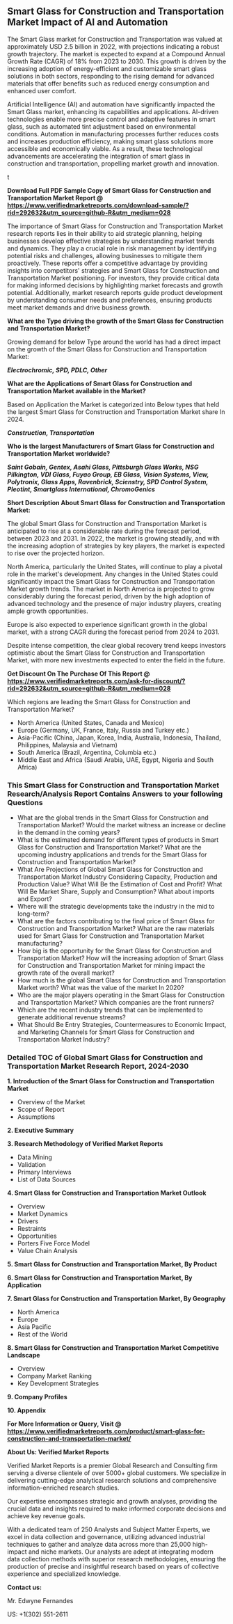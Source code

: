 <h2>Smart Glass for Construction and Transportation Market Impact of AI and Automation</h2><p>The Smart Glass market for Construction and Transportation was valued at approximately USD 2.5 billion in 2022, with projections indicating a robust growth trajectory. The market is expected to expand at a Compound Annual Growth Rate (CAGR) of 18% from 2023 to 2030. This growth is driven by the increasing adoption of energy-efficient and customizable smart glass solutions in both sectors, responding to the rising demand for advanced materials that offer benefits such as reduced energy consumption and enhanced user comfort.</p><p>Artificial Intelligence (AI) and automation have significantly impacted the Smart Glass market, enhancing its capabilities and applications. AI-driven technologies enable more precise control and adaptive features in smart glass, such as automated tint adjustment based on environmental conditions. Automation in manufacturing processes further reduces costs and increases production efficiency, making smart glass solutions more accessible and economically viable. As a result, these technological advancements are accelerating the integration of smart glass in construction and transportation, propelling market growth and innovation.</p>t</p><p id="" class=""><strong>Download Full PDF Sample Copy of Smart Glass for Construction and Transportation Market Report @ <a href="https://www.verifiedmarketreports.com/download-sample/?rid=292632&utm_source=github-R&utm_medium=028" target="_blank">https://www.verifiedmarketreports.com/download-sample/?rid=292632&utm_source=github-R&utm_medium=028</a></strong></p><p>The importance of&nbsp;Smart Glass for Construction and Transportation Market research reports lies in their ability to aid strategic planning, helping businesses develop effective strategies by understanding market trends and dynamics. They play a crucial role in risk management by identifying potential risks and challenges, allowing businesses to mitigate them proactively. These reports offer a competitive advantage by providing insights into competitors' strategies and Smart Glass for Construction and Transportation Market positioning. For investors, they provide critical data for making informed decisions by highlighting market forecasts and growth potential. Additionally, market research reports guide product development by understanding consumer needs and preferences, ensuring products meet market demands and drive business growth.</p><p><strong>What are the&nbsp;Type driving the growth of the Smart Glass for Construction and Transportation Market?</strong></p><p id="" class="">Growing demand for below Type around the world has had a direct impact on the growth of the Smart Glass for Construction and Transportation Market:</p><em><strong>Electrochromic, SPD, PDLC, Other</strong></em></p><strong>What are the&nbsp;Applications&nbsp;of Smart Glass for Construction and Transportation Market available in the Market?</strong></p><p id="" class="">Based on Application the Market is categorized into Below types that held the largest Smart Glass for Construction and Transportation Market share In 2024.</p><em><strong>Construction, Transportation</strong></em></p><strong>Who is the largest Manufacturers of Smart Glass for Construction and Transportation Market worldwide?</strong></p><p><em><strong>Saint Gobain, Gentex, Asahi Glass, Pittsburgh Glass Works, NSG Pilkington, VDI Glass, Fuyao Group, EB Glass, Vision Systems, View, Polytronix, Glass Apps, Ravenbrick, Scienstry, SPD Control System, Pleotint, Smartglass International, ChromoGenics</strong></em></p><p id="" class=""><strong>Short Description About Smart Glass for Construction and Transportation Market:</strong></p><p>The global Smart Glass for Construction and Transportation Market is anticipated to rise at a considerable rate during the forecast period, between 2023 and 2031. In 2022, the market is growing steadily, and with the increasing adoption of strategies by key players, the market is expected to rise over the projected horizon.</p><p>North America, particularly the United States, will continue to play a pivotal role in the market's development. Any changes in the United States could significantly impact the Smart Glass for Construction and Transportation Market growth trends. The market in North America is projected to grow considerably during the forecast period, driven by the high adoption of advanced technology and the presence of major industry players, creating ample growth opportunities.</p><p>Europe is also expected to experience significant growth in the global market, with a strong CAGR during the forecast period from 2024 to 2031.</p><p>Despite intense competition, the clear global recovery trend keeps investors optimistic about the Smart Glass for Construction and Transportation Market, with more new investments expected to enter the field in the future.</p><p id="" class=""><strong>Get Discount On The Purchase Of This Report @ <a href="https://www.verifiedmarketreports.com/ask-for-discount/?rid=292632&utm_source=github-R&utm_medium=028" target="_blank">https://www.verifiedmarketreports.com/ask-for-discount/?rid=292632&utm_source=github-R&utm_medium=028</a></strong></p>Which regions are leading the Smart Glass for Construction and Transportation Market?</p><ul><li>North America (United States, Canada and Mexico)</li><li>Europe (Germany, UK, France, Italy, Russia and Turkey etc.)</li><li>Asia-Pacific (China, Japan, Korea, India, Australia, Indonesia, Thailand, Philippines, Malaysia and Vietnam)</li><li>South America (Brazil, Argentina, Columbia etc.)</li><li>Middle East and Africa (Saudi Arabia, UAE, Egypt, Nigeria and South Africa)</li></ul><h3 id="" class="">This Smart Glass for Construction and Transportation Market Research/Analysis Report Contains Answers to your following Questions</h3><ul><li>What are the global trends in the Smart Glass for Construction and Transportation Market? Would the market witness an increase or decline in the demand in the coming years?</li><li>What is the estimated demand for different types of products in Smart Glass for Construction and Transportation Market? What are the upcoming industry applications and trends for the Smart Glass for Construction and Transportation Market?</li><li>What Are Projections of Global Smart Glass for Construction and Transportation Market Industry Considering Capacity, Production and Production Value? What Will Be the Estimation of Cost and Profit? What Will Be Market Share, Supply and Consumption? What about imports and Export?</li><li>Where will the strategic developments take the industry in the mid to long-term?</li><li>What are the factors contributing to the final price of Smart Glass for Construction and Transportation Market? What are the raw materials used for Smart Glass for Construction and Transportation Market manufacturing?</li><li>How big is the opportunity for the Smart Glass for Construction and Transportation Market? How will the increasing adoption of Smart Glass for Construction and Transportation Market for mining impact the growth rate of the overall market?</li><li>How much is the global Smart Glass for Construction and Transportation Market worth? What was the value of the market In 2020?</li><li>Who are the major players operating in the Smart Glass for Construction and Transportation Market? Which companies are the front runners?</li><li>Which are the recent industry trends that can be implemented to generate additional revenue streams?</li><li>What Should Be Entry Strategies, Countermeasures to Economic Impact, and Marketing Channels for Smart Glass for Construction and Transportation Market Industry?</li></ul><h3 id="" class="">Detailed TOC of Global Smart Glass for Construction and Transportation Market Research Report, 2024-2030</h3><p id="" class=""><strong>1. Introduction of the Smart Glass for Construction and Transportation Market</strong></p><ul><li>Overview of the Market</li><li>Scope of Report</li><li>Assumptions</li></ul><p id="" class=""><strong>2. Executive Summary</strong></p><p id="" class=""><strong>3. Research Methodology of Verified Market Reports</strong></p><ul><li>Data Mining</li><li>Validation</li><li>Primary Interviews</li><li>List of Data Sources</li></ul><p id="" class=""><strong>4. Smart Glass for Construction and Transportation Market Outlook</strong></p><ul><li>Overview</li><li>Market Dynamics</li><li>Drivers</li><li>Restraints</li><li>Opportunities</li><li>Porters Five Force Model</li><li>Value Chain Analysis</li></ul><p id="" class=""><strong>5. Smart Glass for Construction and Transportation Market, By Product</strong></p><p id="" class=""><strong>6. Smart Glass for Construction and Transportation Market, By Application</strong></p><p id="" class=""><strong>7. Smart Glass for Construction and Transportation Market, By Geography</strong></p><ul><li>North America</li><li>Europe</li><li>Asia Pacific</li><li>Rest of the World</li></ul><p id="" class=""><strong>8. Smart Glass for Construction and Transportation Market Competitive Landscape</strong></p><ul><li>Overview</li><li>Company Market Ranking</li><li>Key Development Strategies</li></ul><p id="" class=""><strong>9. Company Profiles</strong></p><p id="" class=""><strong>10. Appendix</strong></p><p id="" class=""><strong>For More Information or Query, Visit @ <a href="https://www.verifiedmarketreports.com/product/smart-glass-for-construction-and-transportation-market/" target="_blank">https://www.verifiedmarketreports.com/product/smart-glass-for-construction-and-transportation-market/</a></strong></p><p id="" class=""><strong>About Us: Verified Market Reports</strong></p><p id="" class="">Verified Market Reports is a premier Global Research and Consulting firm serving a diverse clientele of over 5000+ global customers. We specialize in delivering cutting-edge analytical research solutions and comprehensive information-enriched research studies.</p><p id="" class="">Our expertise encompasses strategic and growth analyses, providing the crucial data and insights required to make informed corporate decisions and achieve key revenue goals.</p><p id="" class="">With a dedicated team of 250 Analysts and Subject Matter Experts, we excel in data collection and governance, utilizing advanced industrial techniques to gather and analyze data across more than 25,000 high-impact and niche markets. Our analysts are adept at integrating modern data collection methods with superior research methodologies, ensuring the production of precise and insightful research based on years of collective experience and specialized knowledge.</p><p id="" class=""><strong>Contact us:</strong></p><p id="" class="">Mr. Edwyne Fernandes</p><p id="" class="">US: +1(302) 551-2611</p>